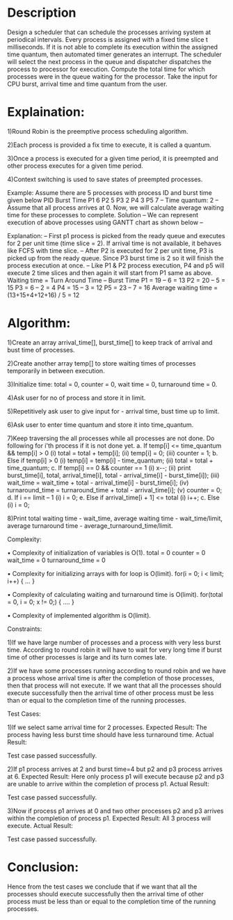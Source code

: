 # Description
Design a scheduler that can schedule the processes arriving system at periodical intervals. Every process is assigned with a fixed time slice t milliseconds. If it is not able to complete its execution within the assigned time quantum, then automated timer generates an interrupt. The scheduler will select the next process in the queue and dispatcher dispatches the process to processor for execution. Compute the total time for which processes were in the queue waiting for the processor. Take the input for CPU burst, arrival time and time quantum from the user.
# Explaination:

1)Round Robin is the preemptive process scheduling algorithm.

2)Each process is provided a fix time to execute, it is called a quantum.

3)Once a process is executed for a given time period, it is preempted and other process executes for a given time period.

4)Context switching is used to save states of preempted processes.


Example: Assume there are 5 processes with process ID and burst time given below PID Burst Time P1 6 P2 5 P3 2 P4 3 P5 7 – Time quantum: 2 – Assume that all process arrives at 0. Now, we will calculate average waiting time for these processes to complete. Solution – We can represent execution of above processes using GANTT chart as shown below –

Explanation: – First p1 process is picked from the ready queue and executes for 2 per unit time (time slice = 2). If arrival time is not available, it behaves like FCFS with time slice. – After P2 is executed for 2 per unit time, P3 is picked up from the ready queue. Since P3 burst time is 2 so it will finish the process execution at once. – Like P1 & P2 process execution, P4 and p5 will execute 2 time slices and then again it will start from P1 same as above. Waiting time = Turn Around Time – Burst Time P1 = 19 – 6 = 13 P2 = 20 – 5 = 15 P3 = 6 – 2 = 4 P4 = 15 – 3 = 12 P5 = 23 – 7 = 16 Average waiting time = (13+15+4+12+16) / 5 = 12

# Algorithm:

1)Create an array arrival_time[], burst_time[] to keep track of arrival and bust time of processes.

2)Create another array temp[] to store waiting times of processes temporarily in between execution.

3)Initialize time: total = 0, counter = 0, wait time = 0, turnaround time = 0.

4)Ask user for no of process and store it in limit.

5)Repetitively ask user to give input for - arrival time, bust time up to limit.

6)Ask user to enter time quantum and store it into time_quantum.

7)Keep traversing the all processes while all processes are not done. Do following for i'th process if it is not done yet. a. If temp[i] <= time_quantum && temp[i] > 0 (i) total = total + temp[i]; (ii) temp[i] = 0; (iii) counter = 1; b. Else if temp[i] > 0 (i) temp[i] = temp[i] - time_quantum; (ii) total = total + time_quantum; c. If temp[i] == 0 && counter == 1 (i) x--; (ii) print burst_time[i], total, arrival_time[i], total - arrival_time[i] - burst_time[i]); (iii) wait_time = wait_time + total - arrival_time[i] - burst_time[i]; (iv) turnaround_time = turnaround_time + total - arrival_time[i]; (v) counter = 0; d. If i == limit – 1 (i) i = 0; e. Else if arrival_time[i + 1] <= total (i) i++; c. Else (i) i = 0;

8)Print total waiting time - wait_time, average waiting time - wait_time/limit, average turnaround time - average_turnaround_time/limit.

Complexity:

• Complexity of initialization of variables is O(1). total = 0 counter = 0 wait_time = 0 turnaround_time = 0 

• Complexity for initializing arrays with for loop is O(limit). for(i = 0; i < limit; i++) { … } 

• Complexity of calculating waiting and turnaround time is O(limit). for(total = 0, i = 0; x != 0;) { …. } 

• Complexity of implemented algorithm is O(limit).

Constraints:

1)If we have large number of processes and a process with very less burst time. According to round robin it will have to wait for very long time if burst time of other processes is large and its turn comes late.


2)If we have some processes running according to round robin and we have a process whose arrival time is after the completion of those processes, then that process will not execute. If we want that all the processes should execute successfully then the arrival time of other process must be less than or equal to the completion time of the running processes.


Test Cases:

1)If we select same arrival time for 2 processes. Expected Result: The process having less burst time should have less turnaround time. Actual Result:


Test case passed successfully.

2)If p1 process arrives at 2 and burst time=4 but p2 and p3 process arrives at 6. Expected Result: Here only process p1 will execute because p2 and p3 are unable to arrive within the completion of process p1. Actual Result:


Test case passed successfully.

3)Now if process p1 arrives at 0 and two other processes p2 and p3 arrives within the completion of process p1. Expected Result: All 3 process will execute. Actual Result:


Test case passed successfully.

# Conclusion:

Hence from the test cases we conclude that if we want that all the processes should execute successfully then the arrival time of other process must be less than or equal to the completion time of the running processes.

